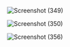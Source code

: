 ![Screenshot (349)](https://user-images.githubusercontent.com/63244079/82736471-a84bcc00-9d47-11ea-8689-3fc80c5bc5e4.png)



![Screenshot (350)](https://user-images.githubusercontent.com/63244079/82736473-aa158f80-9d47-11ea-86e9-0aa02a2d189c.png)



![Screenshot (356)](https://user-images.githubusercontent.com/63244079/82736474-aa158f80-9d47-11ea-9763-460d22429fd9.png)
